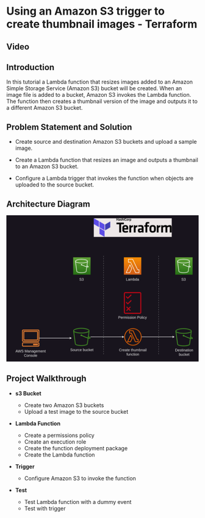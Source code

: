 # Using an Amazon S3 trigger to create thumbnail images - Terraform

## Video

## Introduction

In this tutorial a Lambda function that resizes images added to an Amazon Simple Storage Service (Amazon S3) bucket will be created. When an image file is added to a bucket, Amazon S3 invokes the Lambda function. The function then creates a thumbnail version of the image and outputs it to a different Amazon S3 bucket.

## Problem Statement and Solution

- Create source and destination Amazon S3 buckets and upload a sample image.

- Create a Lambda function that resizes an image and outputs a thumbnail to an Amazon S3 bucket.

- Configure a Lambda trigger that invokes the function when objects are uploaded to the source bucket.

## Architecture Diagram

![Deploy NextJS App to S3 and CloudFront with Github Actions - Terraform](/architecture-diagram/S3TriggerToCreateThumbnailImagesTerraformDark.png)

## Project Walkthrough

- **s3 Bucket**
  - Create two Amazon S3 buckets
  - Upload a test image to the source bucket

- **Lambda Function**
  - Create a permissions policy
  - Create an execution role
  - Create the function deployment package
  - Create the Lambda function

- **Trigger**
  - Configure Amazon S3 to invoke the function

- **Test**
  - Test Lambda function with a dummy event
  - Test with trigger
